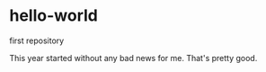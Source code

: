 # hello-world
first repository

This year started without any bad news for me. That's pretty good. 
